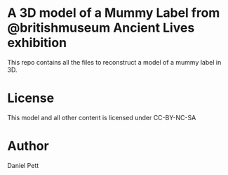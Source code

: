 # A 3D model of a Mummy Label from @britishmuseum Ancient Lives exhibition

This repo contains all the files to reconstruct a model of a mummy label in 3D.

# License

This model and all other content is licensed under CC-BY-NC-SA

# Author

Daniel Pett
